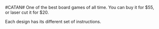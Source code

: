 #CATAN#
One of the best board games of all time. You can buy it for $55, or laser cut it for $20.

Each design has its different set of instructions.